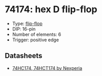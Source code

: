 # 74174: hex D flip-flop

- Type: [flip-flop](flip_flops.md)
- DIP: 16-pin
- Number of elements: 6
- Trigger: positive edge

## Datasheets

- [74HC174, 74HCT174 by Nexperia](https://assets.nexperia.com/documents/data-sheet/74HC_HCT174_Q100.pdf)
